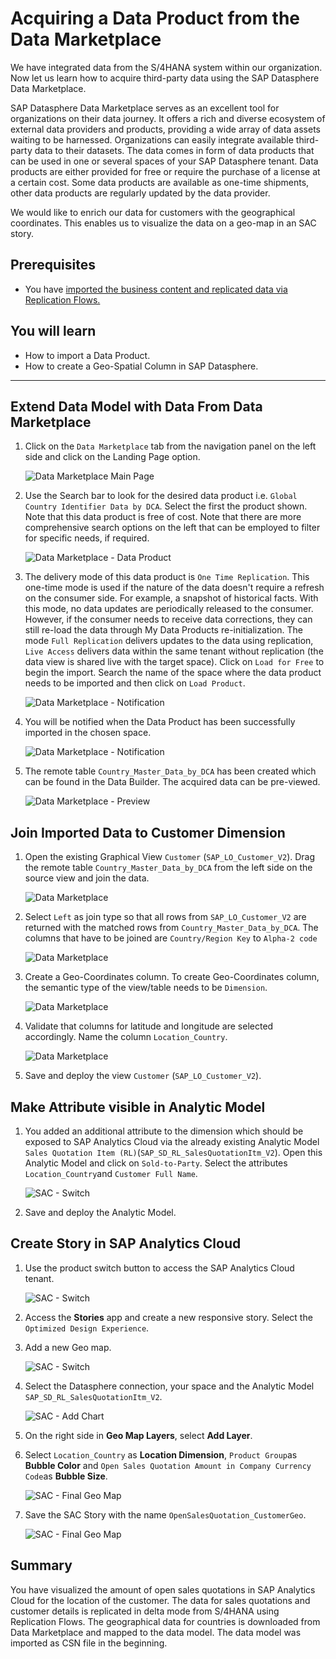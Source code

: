 # Acquiring a Data Product from the Data Marketplace
We have integrated data from the S/4HANA system within our organization. Now let us learn how to acquire third-party data using the SAP Datasphere Data Marketplace.

SAP Datasphere Data Marketplace serves as an excellent tool for organizations on their data journey. It offers a rich and diverse ecosystem of external data providers and products, providing a wide array of data assets waiting to be harnessed. Organizations can easily integrate available third-party data to their datasets. The data comes in form of data products that can be used in one or several spaces of your SAP Datasphere tenant. Data products are either provided for free or require the purchase of a license at a certain cost. Some data products are available as one-time shipments, other data products are regularly updated by the data provider.

We would like to enrich our data for customers with the geographical coordinates. This enables us to visualize the data on a geo-map in an SAC story. 

## Prerequisites
- You have [imported the business content and replicated data via Replication Flows.](../dsp_sales_analysis_1-s4-integration/dsp_sales_analysis_1-s4-integration.md)

## You will learn
  - How to import a Data Product.
  - How to create a Geo-Spatial Column in SAP Datasphere. 

--- 
## Extend Data Model with Data From Data Marketplace
1. Click on the `Data Marketplace` tab from the navigation panel on the left side and click on the Landing Page option.

    ![Data Marketplace Main Page](./images-dsp_sales_analysis_2-data-marketplace/DSP_DataMarketplace_Overview.png)

2. Use the Search bar to look for the desired data product i.e. `Global Country Identifier Data by DCA`. Select the first the product shown. Note that this data product is free of cost. Note that there are more comprehensive search options on the left that can be employed to filter for specific needs, if required.

    ![Data Marketplace - Data Product](./images-dsp_sales_analysis_2-data-marketplace/DSP_DM_DP.png)

3. The delivery mode of this data product is `One Time Replication`. This one-time mode is used if the nature of the data doesn't require a refresh on the consumer side. For example, a snapshot of historical facts. With this mode, no data updates are periodically released to the consumer. However, if the consumer needs to receive data corrections, they can still re-load the data through My Data Products re-initialization. The mode `Full Replication` delivers updates to the data using replication, `Live Access` delivers data within the same tenant without replication (the data view is shared live with the target space). Click on `Load for Free` to begin the import. Search the name of the space where the data product needs to be imported and then click on `Load Product`.

    ![Data Marketplace - Notification](./images-dsp_sales_analysis_2-data-marketplace/DSP_DM_Load.png)

4. You will be notified when the Data Product has been successfully imported in the chosen space. 

    ![Data Marketplace - Notification](./images-dsp_sales_analysis_2-data-marketplace/DSP_DP_Finished.png)

5. The remote table `Country_Master_Data_by_DCA` has been created which can be found in the Data Builder. The acquired data can be pre-viewed.

    ![Data Marketplace - Preview](./images-dsp_sales_analysis_2-data-marketplace/DSP_DM_Preview.png)
    

## Join Imported Data to Customer Dimension
1. Open the existing Graphical View `Customer` (`SAP_LO_Customer_V2`). Drag the remote table `Country_Master_Data_by_DCA` from the left side on the source view and join the data.

    ![Data Marketplace](./images-dsp_sales_analysis_2-data-marketplace/DSP_GrView_Join.png)

2. Select `Left` as join type so that all rows from `SAP_LO_Customer_V2` are returned with the matched rows from `Country_Master_Data_by_DCA`. The columns that have to be joined are `Country/Region Key` to `Alpha-2 code`

    ![Data Marketplace](./images-dsp_sales_analysis_2-data-marketplace/DSP_Configure_Join.png)

3. Create a Geo-Coordinates column. To create Geo-Coordinates column, the semantic type of the view/table needs to be `Dimension`.

    ![Data Marketplace](./images-dsp_sales_analysis_2-data-marketplace/DSP_Geo_Calc.png)

4. Validate that columns for latitude and longitude are selected accordingly. Name the column `Location_Country`.

    ![Data Marketplace ](./images-dsp_sales_analysis_2-data-marketplace/DSP_Geo_Calc_2.png)

5. Save and deploy the view `Customer` (`SAP_LO_Customer_V2`).

## Make Attribute visible in Analytic Model
1. You added an additional attribute to the dimension which should be exposed to SAP Analytics Cloud via the already existing Analytic Model `Sales Quotation Item (RL)`(`SAP_SD_RL_SalesQuotationItm_V2`). Open this Analytic Model and click on `Sold-to-Party`. Select the attributes `Location_Country`and `Customer Full Name`.

    ![SAC - Switch](./images-dsp_sales_analysis_2-data-marketplace/DSP_AM_Select.png)

2. Save and deploy the Analytic Model.

## Create Story in SAP Analytics Cloud

1. Use the product switch button to access the SAP Analytics Cloud tenant. 

    ![SAC - Switch](./images-dsp_sales_analysis_2-data-marketplace/SAC_Switch.png)

2. Access the **Stories** app and create a new responsive story. Select the `Optimized Design Experience`.

3. Add a new Geo map. 

    ![SAC - Switch](./images-dsp_sales_analysis_2-data-marketplace/SAC_GeoMap.png)

4. Select the Datasphere connection, your space and the Analytic Model `SAP_SD_RL_SalesQuotationItm_V2`.

    ![SAC - Add Chart](./images-dsp_sales_analysis_2-data-marketplace/DSP_SAC_AddChart.png)

5. On the right side in **Geo Map Layers**, select **Add Layer**.

6. Select `Location_Country` as **Location Dimension**, `Product Group`as **Bubble Color** and `Open Sales Quotation Amount in Company Currency Code`as **Bubble Size**.

    ![SAC - Final Geo Map](./images-dsp_sales_analysis_2-data-marketplace/SAC_GeoMap_Viz.png)

7. Save the SAC Story with the name `OpenSalesQuotation_CustomerGeo`.

    ![SAC - Final Geo Map](./images-dsp_sales_analysis_2-data-marketplace/SAC_Save.png)

## Summary 
You have visualized the amount of open sales quotations in SAP Analytics Cloud for the location of the customer. The data for sales quotations and customer details is replicated in delta mode from S/4HANA using Replication Flows. The geographical data for countries is downloaded from Data Marketplace and mapped to the data model. The data model was imported as CSN file in the beginning. 
